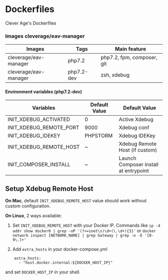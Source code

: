 Dockerfiles
==

Clever Age's Dockerfiles

### Images cleverage/eav-manager

| Images                | Tags       | Main feature               |
|-----------------------|------------|----------------------------|
| cleverage/eav-manager | php7.2     | php7.2, fpm, composer, git |
| cleverage/eav-manager | php7.2-dev | zsh, xdebug                |

#### Environment variables (php7.2-dev)

| Variables               | Default Value  | Default Value  | 
|-------------------------|----------------|----------------|
| INIT_XDEBUG_ACTIVATED   | 0              | Active Xdebug  |
| INIT_XDEBUG_REMOTE_PORT | 9000           | Xdebug conf    |
| INIT_XDEBUG_IDEKEY      | PHPSTORM       | Xdebug IDEKey  |
| INIT_XDEBUG_REMOTE_HOST | ~              | Xdebug Remote Host (if custom) |
| INIT_COMPOSER_INSTALL   | ~              | Launch Composer install at entrypoint |

## Setup Xdebug Remote Host

**On Mac**, default `INIT_XDEBUG_REMOTE_HOST` value should work without custom configuration.

**On Linux**, 2 ways available:

1. Set `INIT_XDEBUG_REMOTE_HOST` with your Docker IP.
Commands like `ip -4 addr show docker0 | grep -oP '(?<=inet\s)\d+(\.\d+){3}'` or `docker network inspect [NETWORK_NAME] | grep Gateway | grep -o -E '[0-9\.]+'`

2. Add `extra_hosts` in your docker-compose.yml

```
    extra_hosts:
      - "host.docker.internal:${DOCKER_HOST_IP}"
```

and set `DOCKER_HOST_IP` in your shell.
